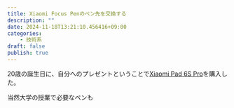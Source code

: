 ```yaml
---
title: Xiaomi Focus Penのペン先を交換する
description: ""
date: 2024-11-18T13:21:10.456416+09:00
categories:
    - 技術系
draft: false
publish: true
---
```


20歳の誕生日に、自分へのプレゼントということで[Xiaomi Pad 6S Pro](https://www.mi.com/jp/product/xiaomi-pad-6s-pro-124/)を購入した。

当然大学の授業で必要なペンも
